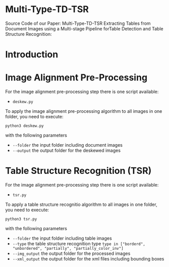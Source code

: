 # Multi-Type-TD-TSR
Source Code of our Paper:
Multi-Type-TD-TSR Extracting Tables from Document Images using a Multi-stage Pipeline forTable Detection and Table Structure Recognition:

# Introduction

# Image Alignment Pre-Processing
For the image alignment pre-processing step there is one script available:


*  ```deskew.py```

To apply the image alignment pre-processing algorithm to all images in one folder, you need to execute:

    python3 deskew.py

with the following parameters

* ```--folder``` the input folder including document images
* ```--output``` the output folder for the deskewed images

# Table Structure Recognition (TSR)
For the image alignment pre-processing step there is one script available:

* ```tsr.py```

To apply a table structure recognitio algorithm to all images in one folder, you need to execute:

    python3 tsr.py

with the following parameters

* ```--folder``` the input folder including table images
* ```--type``` the table structure recognition type ```type in ["borderd", "unbordered", "partially", "partially_color_inv"]```
* ```--img_output``` the output folder for the processed images
* ```--xml_output``` the output folder for the xml files including bounding boxes
